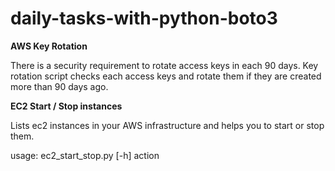 # daily-tasks-with-python-boto3
**AWS Key Rotation**

There is a security requirement to rotate access keys in each 90 days. Key rotation script checks each access keys and rotate them if they are created more than 90 days ago.

**EC2 Start / Stop instances**

Lists ec2 instances in your AWS infrastructure and helps you to start or stop them.

usage: ec2_start_stop.py [-h] action
